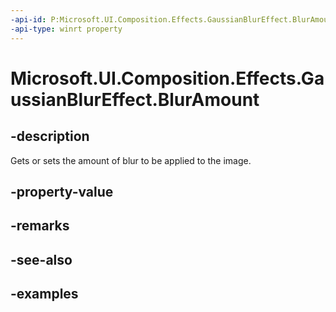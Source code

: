 ```yaml
---
-api-id: P:Microsoft.UI.Composition.Effects.GaussianBlurEffect.BlurAmount
-api-type: winrt property
---
```


<!-- Property syntax.
public float BlurAmount { get;  set; }
-->

# Microsoft.UI.Composition.Effects.GaussianBlurEffect.BlurAmount

## -description
Gets or sets the amount of blur to be applied to the image.

## -property-value

## -remarks

## -see-also

## -examples

